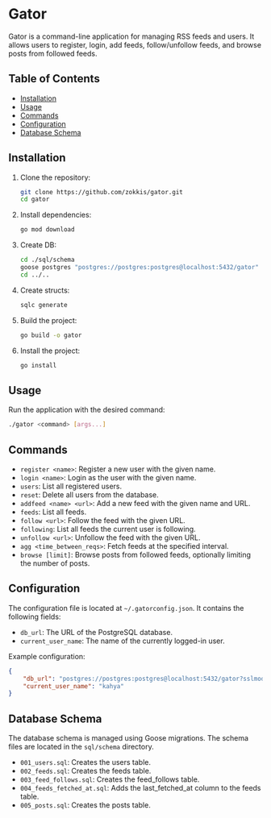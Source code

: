 # Gator

Gator is a command-line application for managing RSS feeds and users. It allows users to register, login, add feeds, follow/unfollow feeds, and browse posts from followed feeds.

## Table of Contents

- [Installation](#installation)
- [Usage](#usage)
- [Commands](#commands)
- [Configuration](#configuration)
- [Database Schema](#database-schema)

## Installation

1. Clone the repository:
	```sh
	git clone https://github.com/zokkis/gator.git
	cd gator
	```

2. Install dependencies:
	```sh
	go mod download
	```

3. Create DB:
	```sh
	cd ./sql/schema
	goose postgres "postgres://postgres:postgres@localhost:5432/gator" up
	cd ../..
	```

4. Create structs:
	```sh
	sqlc generate
	```

5. Build the project:
	```sh
	go build -o gator
	```

6. Install the project:
	```sh
	go install
	```

## Usage

Run the application with the desired command:
```sh
./gator <command> [args...]
```

## Commands

- `register <name>`: Register a new user with the given name.
- `login <name>`: Login as the user with the given name.
- `users`: List all registered users.
- `reset`: Delete all users from the database.
- `addfeed <name> <url>`: Add a new feed with the given name and URL.
- `feeds`: List all feeds.
- `follow <url>`: Follow the feed with the given URL.
- `following`: List all feeds the current user is following.
- `unfollow <url>`: Unfollow the feed with the given URL.
- `agg <time_between_reqs>`: Fetch feeds at the specified interval.
- `browse [limit]`: Browse posts from followed feeds, optionally limiting the number of posts.

## Configuration

The configuration file is located at `~/.gatorconfig.json`. It contains the following fields:

- `db_url`: The URL of the PostgreSQL database.
- `current_user_name`: The name of the currently logged-in user.

Example configuration:
```json
{
	"db_url": "postgres://postgres:postgres@localhost:5432/gator?sslmode=disable",
	"current_user_name": "kahya"
}
```

## Database Schema

The database schema is managed using Goose migrations. The schema files are located in the `sql/schema` directory.

- `001_users.sql`: Creates the users table.
- `002_feeds.sql`: Creates the feeds table.
- `003_feed_follows.sql`: Creates the feed_follows table.
- `004_feeds_fetched_at.sql`: Adds the last_fetched_at column to the feeds table.
- `005_posts.sql`: Creates the posts table.